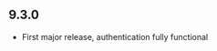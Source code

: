 <!--- 
## 9.3.1
### Major Changes
* 

### Bug fixes
* vuk was not being peristed properly

 --->
## 9.3.0

* First major release, authentication fully functional




<!--- * Added support for `SyncUser.getManagementRealm()` and permission changes.  --->

<!--- ### Bug fixes  --->


<!--- ### Enhancements  --->

